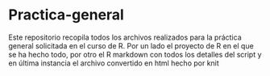 # Practica-general
Este repositorio recopila todos los archivos realizados para la práctica general solicitada en el curso de R. Por un lado el proyecto de R en el que se ha hecho todo, por otro el R markdown con todos los detalles del script y en última instancia el archivo convertido en html hecho por knit
